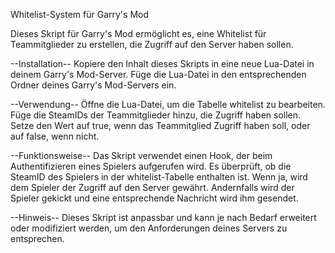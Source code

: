 Whitelist-System für Garry's Mod

Dieses Skript für Garry's Mod ermöglicht es, eine Whitelist für Teammitglieder zu erstellen, die Zugriff auf den Server haben sollen.

--Installation--
Kopiere den Inhalt dieses Skripts in eine neue Lua-Datei in deinem Garry's Mod-Server.
Füge die Lua-Datei in den entsprechenden Ordner deines Garry's Mod-Servers ein.

--Verwendung--
Öffne die Lua-Datei, um die Tabelle whitelist zu bearbeiten.
Füge die SteamIDs der Teammitglieder hinzu, die Zugriff haben sollen.
Setze den Wert auf true, wenn das Teammitglied Zugriff haben soll, oder auf false, wenn nicht.


--Funktionsweise--
Das Skript verwendet einen Hook, der beim Authentifizieren eines Spielers aufgerufen wird. Es überprüft, ob die SteamID des Spielers in der whitelist-Tabelle enthalten ist.
Wenn ja, wird dem Spieler der Zugriff auf den Server gewährt. Andernfalls wird der Spieler gekickt und eine entsprechende Nachricht wird ihm gesendet.

--Hinweis--
Dieses Skript ist anpassbar und kann je nach Bedarf erweitert oder modifiziert werden, um den Anforderungen deines Servers zu entsprechen.
